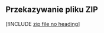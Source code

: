 ## <a name="upload-the-zip-file"></a>Przekazywanie pliku ZIP

[!INCLUDE [zip file no heading](app-service-web-upload-zip-no-h.md)]